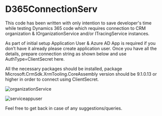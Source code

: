 # D365ConnectionServ
This code has been written with only intention to save developer's time while testing Dynamics 365 code which requires connection to CRM organization & IOrganizationService and/or ITracingService instances.

As part of initial setup Application User & Azure AD App is required if you don’t have it already please create application user. Once you have all the details, prepare connection string as shown below and use AuthType=ClientSecret here.

All the necessary packages should be installed, package Microsoft.CrmSdk.XrmTooling.CoreAssembly version should be 9.1.0.13 or higher in order to connect using ClientSecret.

![organizationService](https://user-images.githubusercontent.com/69807493/161737992-5eea239b-28b8-4f9b-96be-0229f2722c3c.png)

![serviceappuser](https://user-images.githubusercontent.com/69807493/161738359-941fd1e9-71ac-4af1-9abc-476dc33fe9fc.png)


Feel free to get back in case of any suggestions/queries.
